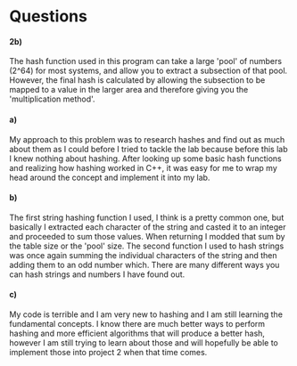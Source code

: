 # Questions

#### 2b)
The hash function used in this program can take a large 'pool' of numbers (2^64) for most systems, and allow you to extract a subsection of that pool. However, the final hash is calculated by allowing the subsection to be mapped to a value in the larger area and therefore giving you the 'multiplication method'.

#### a)
My approach to this problem was to research hashes and find out as much about them as I could before I tried to tackle the lab because before this lab I knew nothing about hashing. After looking up some basic hash functions and realizing how hashing worked in C++, it was easy for me to wrap my head around the concept and implement it into my lab.

#### b)
The first string hashing function I used, I think is a pretty common one, but basically I extracted each character of the string and casted it to an integer and proceeded to sum those values. When returning I modded that sum by the table size or the 'pool' size. The second function I used to hash strings was once again summing the individual characters of the string and then adding them to an odd number which. There are many different ways you can hash strings and numbers I have found out.

#### c)
My code is terrible and I am very new to hashing and I am still learning the fundamental concepts. I know there are much better ways to perform hashing and more efficient algorithms that will produce a better hash, however I am still trying to learn about those and will hopefully be able to implement those into project 2 when that time comes.
